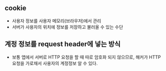 ## cookie
- 사용자 정보를 사용자 메모리(브라우저)에서 관리
- 서버가 사용자의 위치에 정보를 저장하고 불러올 수 있는 수단

## 계정 정보를 request header에 넣는 방식
- 보통 앱에서 서버로 HTTP 요청을 할 때 따로 암호화 되지 않으므로, 해커가 HTTP 요청을 가로채서 사용자의 계정정보 알 수 있다.